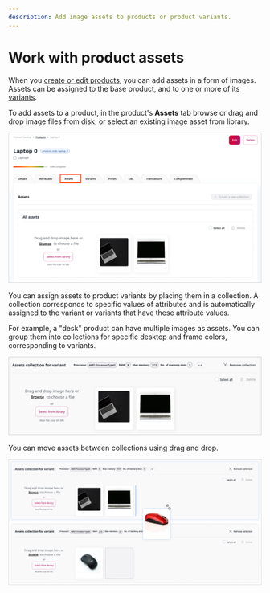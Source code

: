 ```yaml
---
description: Add image assets to products or product variants.
---
```


# Work with product assets

When you [create or edit products](create_edit_product.md), you can add assets in a form of images.
Assets can be assigned to the base product, and to one or more of its [variants](work_with_product_variants.md).

To add assets to a product, in the product's **Assets** tab browse or drag and drop image files from disk, or select an existing image asset from library.

![Adding assets to a product](img/product_assets.png "Adding assets to a product")

You can assign assets to product variants by placing them in a collection.
A collection corresponds to specific values of attributes and is automatically assigned to the variant or variants that have these attribute values.

For example, a "desk" product can have multiple images as assets.
You can group them into collections for specific desktop and frame colors, corresponding to variants.

![Product asset collection](img/product_assets_collections.png "Product asset collection")

You can move assets between collections using drag and drop.

![Moving assets between collection with drag and drop](img/collection_dnd.png "Moving assets between collection with drag and drop")
